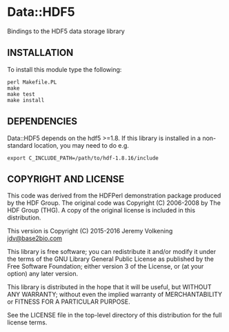 Data::HDF5
==========

Bindings to the HDF5 data storage library

INSTALLATION
------------

To install this module type the following:

    perl Makefile.PL
    make
    make test
    make install


DEPENDENCIES
------------

Data::HDF5 depends on the hdf5 >=1.8. If this library is installed in a
non-standard location, you may need to do e.g.

    export C_INCLUDE_PATH=/path/to/hdf-1.8.16/include


COPYRIGHT AND LICENSE
---------------------

This code was derived from the HDFPerl demonstration package produced by the
HDF Group. The original code was Copyright (C) 2006-2008 by The HDF Group
(THG). A copy of the original license is included in this distribution.

This version is Copyright (C) 2015-2016 Jeremy Volkening <jdv@base2bio.com>

This library is free software; you can redistribute it and/or modify it under
the terms of the GNU Library General Public License as published by the Free
Software Foundation; either version 3 of the License, or (at your option) any
later version.

This library is distributed in the hope that it will be useful, but WITHOUT ANY
WARRANTY; without even the implied warranty of MERCHANTABILITY or FITNESS FOR A
PARTICULAR PURPOSE.

See the LICENSE file in the top-level directory of this distribution for the
full license terms.
